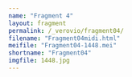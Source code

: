 ```yaml
---
name: "Fragment 4"
layout: fragment
permalink: /_verovio/fragment04/
filename: "Fragment04midi.html"
meifile: "Fragment04-1448.mei"
shortname: "Fragment04"
imgfile: 1448.jpg
---
```

